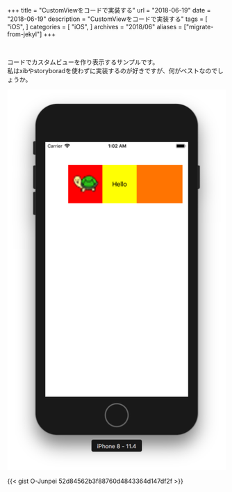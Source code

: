 +++
title = "CustomViewをコードで実装する"
url = "2018-06-19"
date = "2018-06-19"
description = "CustomViewをコードで実装する"
tags = [
  "iOS",
]
categories = [
  "iOS",
]
archives = "2018/06"
aliases = ["migrate-from-jekyl"]
+++

<br>

コードでカスタムビューを作り表示するサンプルです。  
私はxibやstoryboradを使わずに実装するのが好きですが、何がベストなのでしょうか。  

![alt](1.png)

{{< gist O-Junpei 52d84562b3f88760d4843364d147df2f >}}
